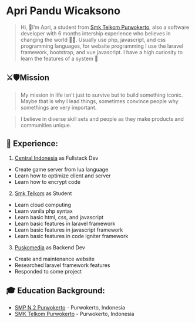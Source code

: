 # Apri Pandu Wicaksono

>Hi, 👋I’m Apri, a student from [Smk Telkom Purwokerto](https://github.com/smktelkompwt), also a software developer with 6 months intership experience who believes in changing the world 🧑‍💻. Usually use php, javascript, and css programming languages, for website programming I use the laravel framework, bootstrap, and vue javascript. I have a high curiosity to learn the features of a system 🚀

## ⚔️🛡Mission
>My mission in life isn't just to survive but to build something iconic. Maybe that is why I lead things, sometimes convince people why somethings are very important. 

>I believe in diverse skill sets and people as they make products and communities unique. 

## 💼 Experience: 
1. [Central Indonesia](https://github.com/Central-Indonesia) as Fullstack Dev
- Create game server from lua language
- Learn how to optimize client and server
- Learn how to encrypt code

2. [Smk Telkom](https://github.com/smktelkompwt) as Student
- Learn cloud computing
- Learn vanila php syntax
- Learn basic html, css, and javascript
- Learn basic features in laravel framework
- Learn basic features in javascript framework
- Learn basic features in code igniter framework

3. [Puskomedia](https://github.com/puskomedia) as Backend Dev
- Create and maintenance website
- Researched laravel framework features
- Responded to some project

## 🎓 Education Background:
- [SMP N 2 Purwokerto](https://www.smpn2purwokerto.sch.id) - Purwokerto, Indonesia
- [SMK Telkom Purwokerto](https://smktelkom-pwt.sch.id) - Purwokerto, Indonesia
